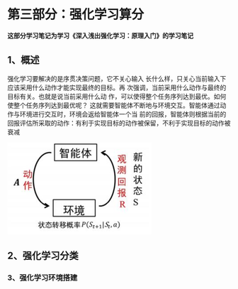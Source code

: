 # 第三部分：强化学习算分

**这部分学习笔记为学习《深入浅出强化学习：原理入门》的学习笔记**

## 1、概述

强化学习要解决的是序贯决策问题，它不关⼼输⼊ ⻓什么样，只关⼼当前输⼊下应该采⽤什么动作才能实现最终的⽬标。再 次强调，当前采⽤什么动作与最终的⽬标有关。也就是说当前采⽤什么动 作，可以使得整个任务序列达到最优。如何使整个任务序列达到最优呢？ 这就需要智能体不断地与环境交互。智能体通过动作与环境进⾏交互时，环境会返给智能体⼀个当 前的回报，智能体则根据当前的回报评估所采取的动作：有利于实现⽬标的动作被保留，不利于实现⽬标的动作被衰减

![](/Image/算法/强化学习/强化学习的处理流程.jpg)

## 2、强化学习分类



### 3、强化学习环境搭建



